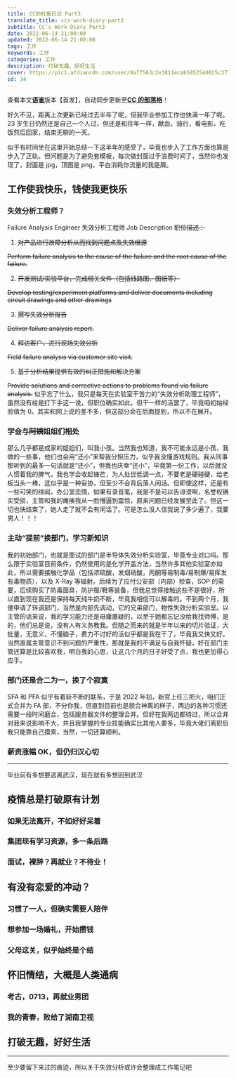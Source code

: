 ```yaml
---
title: CC的社畜日记 Part3
translate_title: ccs-work-diary-part3
subtitle: CC's Work Diary Part3
date: 2022-06-14 21:00:00
updated: 2022-06-14 21:00:00
tags: 工作
keywords: 工作
categories: 工作
description: 打破无趣，好好生活
cover: https://pic1.afdiancdn.com/user/8a7f563c2e3811ecab5852540025c377/common/1235934c1edf46e7ce7b43f17e89d568_w1920_h1080_s70.jpg
id: 34
---
```


查看本文[**语雀**](https://www.yuque.com/ccknbc/blog/34)版本【首发】，自动同步更新至[**CC 的部落格**](https://blog.ccknbc.cc/posts/)！

好久不见，距离上次更新已经过去半年了呢，但我毕业参加工作也快满一年了呢。23 岁生日仍然还是自己一个人过，但还是和往年一样，献血，骑行，看电影，吃饭然后回家，结束无聊的一天。

似乎有时间坐在这里开始总结一下这半年的感受了，毕竟也步入了工作方面也算是步入了正轨。但问题是为了避免套模板，每次做封面过于浪费时间了，当然你也发现了，封面是 jpg，顶图是 png，平白消耗你流量的我是屑。

## 工作使我快乐，钱使我更快乐

### 失效分析工程师？

Failure Analysis Engineer
失效分析工程师
Job Description
~~职位描述：~~

1. ~~对产品进行故障分析从而找到问题点及失效根源~~

~~Perform failure analysis to the cause of the failure and the root cause of the failure.~~

2. ~~开发测试/实验平台，完成相关文件（包括线路图、图纸等）~~

~~Develop testing/experiment platforms and deliver documents including circuit drawings and other drawings~~

3. ~~撰写失效分析报告~~

~~Deliver failure analysis report.~~

4. ~~拜访客户，进行现场失效分析~~

~~Field failure analysis via customer site visit.~~

5. ~~基于分析结果提供有效的纠正措施和解决方案~~

~~Provide solutions and corrective actions to problems found via failure analysis.~~
似乎忘了什么，我只是每天在实验室干苦力的“失效分析助理工程师”，虽然没有给是打下手这一说，但职位确实如此，但干一样的活罢了，毕竟咱初始经验值为 0。其实和网上说的差不多，但这部分会在后面提到，所以不在展开。

### 学会与~~阿姨~~姐姐们相处

那么几乎都是成家的姐姐们，叫我小孩。当然我也知道，我不可能永远是小孩，我做的一些事，他们也会用“还小”来帮我分担压力，似乎我没懂游戏规则。我从同事那听到的最多一句话就是“还小”，但我也庆幸“还小”，毕竟第一份工作，以后就没人惯着我的脾气，我也学会收起锋芒，为人处世低调一点，不要老是硬碰硬，给老板当头一棒，这似乎是一种妥协，但至少不会背后落人闲话。但即使这样，还是有一些可笑的绯闻，办公室恋情，如果有录音笔，我是不是可以告诽谤啊，名誉权确实受损，主管和我的瘫痪我从一脸懵逼到震惊，原来问题已经发展至此了。但这一切也快结束了，她人走了就不会有闲话了。可是怎么没人信我说了多少遍了，我要男人！！！

### 主动“提前”换部门，学习新知识

我的初始部门，也就是面试的部门是半导体失效分析实验室，毕竟专业对口吗。那么限于实验室目前条件，仍然使用的是化学开盖方法，当然许多其他实验室亦如此，所以需要接触化学品（包括浓硫酸，发烟硝酸，丙酮等易制毒/易制爆/易挥发有毒物质），以及 X-Ray 等辐射。后续为了应付公安部（内部）检查，SOP 的需要，后续购买了防毒面具，防护服/鞋等装备，但我总觉得接触这些不是很好，所以直到现在我还是保持每天纯牛奶不断，毕竟我相信可以解毒的。不到两个月，我便申请了转调部门，当然是内部先调动，它的兄弟部门，物性失效分析实验室。以主管的话来说，我的学习能力还是毋庸置疑的，以至于她都忘记没给我找师傅，是的，他们总是说，没有人有义务教我。但随之而来的就是半年以来的切片验证，大批量，无意义，不懂脑子，费力不讨好的活似乎都是我在干了，毕竟我又快又好。当然直属主管意识不到问题的严重性，那就是我的不满足与自我怀疑，好在部门主管还算是比较喜欢我，明白我的心思，让这几个月的日子好受了点，我也更加得心应手。

### 部门还是合二为一，换了个寂寞

SFA 和 PFA 似乎有着斩不断的联系，于是 2022 年初，新官上任三把火，咱们正式合并为 FA 部，不分你我，但直到目前也是貌合神离的样子，两边的各种习惯还需要一段时间磨合，包括服务器文件的整理合并。但好在我两边都待过，所以合并对我来说影响不大，并且我掌握的专业技能确实比其他人要多，毕竟大佬们离职后我只能靠自己摸索，当然，一切还算顺利。

### 薪资涨幅 OK，但仍归汉心切

---

毕业前有多想要逃离武汉，现在就有多想回到武汉

## 疫情总是打破原有计划

### 如果无法离开，不如好好呆着

### 集团现有学习资源，多一条后路

### 面试，裸辞？再就业？不待业！

## 有没有恋爱的冲动？

### 习惯了一人，但确实需要人陪伴

### 想参加一场婚礼，开始攒钱

### 父母这关，似乎始终是个结

## 怀旧情结，大概是人类通病

### 考古，0713，再就业男团

### 我的青春，败给了湖南卫视

## 打破无趣，好好生活

---

至少要留下来过的痕迹，所以关于失效分析或许会整理成工作笔记吧
